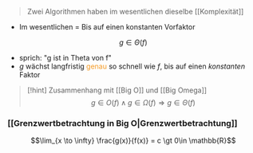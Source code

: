 > Zwei Algorithmen haben im wesentlichen dieselbe [[Komplexität]]

- Im wesentlichen = Bis auf einen konstanten Vorfaktor

$$g \in \Theta(f)$$
- sprich: "g ist in Theta von f"
- $g$ wächst langfristig <span style="color:rgb(245, 154, 35)">genau</span> so schnell wie $f$, bis auf einen _konstanten_ Faktor
> [!hint] Zusammenhang mit [[Big O]] und [[Big Omega]]
> $$g\in O(f) \land g \in \Omega(f) \Rightarrow g \in \Theta(f)$$

### [[Grenzwertbetrachtung in Big O|Grenzwertbetrachtung]]
$$\lim_{x \to \infty} \frac{g(x)}{f(x)} = c \gt 0\in \mathbb{R}$$
